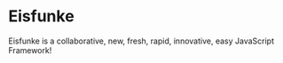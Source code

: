 Eisfunke
=======

Eisfunke is a collaborative, new, fresh, rapid, innovative, easy JavaScript Framework!
